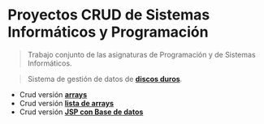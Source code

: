 # Proyectos CRUD de Sistemas Informáticos y Programación

> Trabajo conjunto de las asignaturas de Programación y de Sistemas Informáticos.

> Sistema de gestión de datos de [**discos duros**](https://es.wikipedia.org/wiki/Unidad_de_disco_duro).


* Crud versión [**arrays**](https://github.com/ManuelCerezoBonilla/Java/blob/master/CRUDs/CRUDs_SI_prog/crudArray/crudArray.java)
* Crud versión [**lista de arrays**](https://github.com/manueldevjour/CRUDs/tree/master/crudArrayList/arrayList/src/arrayList)
* Crud versión [**JSP con Base de datos**](https://github.com/manueldevjour/CRUDs/tree/master/crudJSP)
